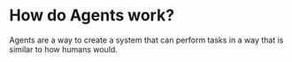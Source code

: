 # How do Agents work?

Agents are a way to create a system that can perform tasks in a way that is similar to how humans would.